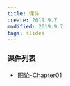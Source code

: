 ```yaml
---
title: 课件
create: 2019.9.7
modified: 2019.9.7
tags: slides
---
```


### 课件列表

- [图论-Chapter01](/discrete_math/files/Chapter01.pdf)